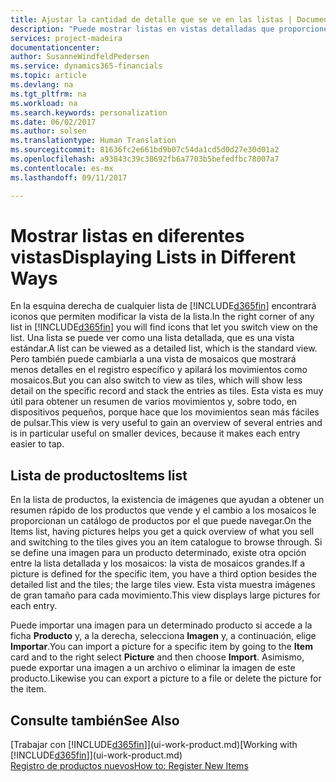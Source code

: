 ```yaml
---
title: Ajustar la cantidad de detalle que se ve en las listas | Documentos de Microsoft
description: "Puede mostrar listas en vistas detalladas que proporcionen más información o como mosaicos que sean fáciles de analizar visualmente."
services: project-madeira
documentationcenter: 
author: SusanneWindfeldPedersen
ms.service: dynamics365-financials
ms.topic: article
ms.devlang: na
ms.tgt_pltfrm: na
ms.workload: na
ms.search.keywords: personalization
ms.date: 06/02/2017
ms.author: solsen
ms.translationtype: Human Translation
ms.sourcegitcommit: 81636fc2e661bd9b07c54da1cd5d0d27e30d01a2
ms.openlocfilehash: a93843c39c38692fb6a7703b5befedfbc78007a7
ms.contentlocale: es-mx
ms.lasthandoff: 09/11/2017

---
```

# <a name="displaying-lists-in-different-ways"></a><span data-ttu-id="f6e16-103">Mostrar listas en diferentes vistas</span><span class="sxs-lookup"><span data-stu-id="f6e16-103">Displaying Lists in Different Ways</span></span>
<span data-ttu-id="f6e16-104">En la esquina derecha de cualquier lista de [!INCLUDE[d365fin](includes/d365fin_md.md)] encontrará iconos que permiten modificar la vista de la lista.</span><span class="sxs-lookup"><span data-stu-id="f6e16-104">In the right corner of any list in [!INCLUDE[d365fin](includes/d365fin_md.md)] you will find icons that let you switch view on the list.</span></span> <span data-ttu-id="f6e16-105">Una lista se puede ver como una lista detallada, que es una vista estándar.</span><span class="sxs-lookup"><span data-stu-id="f6e16-105">A list can be viewed as a detailed list, which is the standard view.</span></span> <span data-ttu-id="f6e16-106">Pero también puede cambiarla a una vista de mosaicos que mostrará menos detalles en el registro específico y apilará los movimientos como mosaicos.</span><span class="sxs-lookup"><span data-stu-id="f6e16-106">But you can also switch to view as tiles, which will show less detail on the specific record and stack the entries as tiles.</span></span> <span data-ttu-id="f6e16-107">Esta vista es muy útil para obtener un resumen de varios movimientos y, sobre todo, en dispositivos pequeños, porque hace que los movimientos sean más fáciles de pulsar.</span><span class="sxs-lookup"><span data-stu-id="f6e16-107">This view is very useful to gain an overview of several entries and is in particular useful on smaller devices, because it makes each entry easier to tap.</span></span>

## <a name="items-list"></a><span data-ttu-id="f6e16-108">Lista de productos</span><span class="sxs-lookup"><span data-stu-id="f6e16-108">Items list</span></span>
<span data-ttu-id="f6e16-109">En la lista de productos, la existencia de imágenes que ayudan a obtener un resumen rápido de los productos que vende y el cambio a los mosaicos le proporcionan un catálogo de productos por el que puede navegar.</span><span class="sxs-lookup"><span data-stu-id="f6e16-109">On the Items list, having pictures helps you get a quick overview of what you sell and switching to the tiles gives you an item catalogue to browse through.</span></span> <span data-ttu-id="f6e16-110">Si se define una imagen para un producto determinado, existe otra opción entre la lista detallada y los mosaicos: la vista de mosaicos grandes.</span><span class="sxs-lookup"><span data-stu-id="f6e16-110">If a picture is defined for the specific item, you have a third option besides the detailed list and the tiles; the large tiles view.</span></span> <span data-ttu-id="f6e16-111">Esta vista muestra imágenes de gran tamaño para cada movimiento.</span><span class="sxs-lookup"><span data-stu-id="f6e16-111">This view displays large pictures for each entry.</span></span>

<span data-ttu-id="f6e16-112">Puede importar una imagen para un determinado producto si accede a la ficha **Producto** y, a la derecha, selecciona **Imagen** y, a continuación, elige **Importar**.</span><span class="sxs-lookup"><span data-stu-id="f6e16-112">You can import a picture for a specific item by going to the **Item** card and to the right select **Picture** and then choose **Import**.</span></span> <span data-ttu-id="f6e16-113">Asimismo, puede exportar una imagen a un archivo o eliminar la imagen de este producto.</span><span class="sxs-lookup"><span data-stu-id="f6e16-113">Likewise you can export a picture to a file or delete the picture for the item.</span></span>  

## <a name="see-also"></a><span data-ttu-id="f6e16-114">Consulte también</span><span class="sxs-lookup"><span data-stu-id="f6e16-114">See Also</span></span>
<span data-ttu-id="f6e16-115">[Trabajar con [!INCLUDE[d365fin](includes/d365fin_md.md)]](ui-work-product.md)</span><span class="sxs-lookup"><span data-stu-id="f6e16-115">[Working with [!INCLUDE[d365fin](includes/d365fin_md.md)]](ui-work-product.md)</span></span>  
[<span data-ttu-id="f6e16-116">Registro de productos nuevos</span><span class="sxs-lookup"><span data-stu-id="f6e16-116">How to: Register New Items</span></span>](inventory-how-register-new-items.md)  

